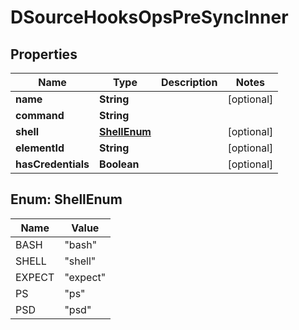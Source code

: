 

# DSourceHooksOpsPreSyncInner


## Properties

| Name | Type | Description | Notes |
|------------ | ------------- | ------------- | -------------|
|**name** | **String** |  |  [optional] |
|**command** | **String** |  |  |
|**shell** | [**ShellEnum**](#ShellEnum) |  |  [optional] |
|**elementId** | **String** |  |  [optional] |
|**hasCredentials** | **Boolean** |  |  [optional] |



## Enum: ShellEnum

| Name | Value |
|---- | -----|
| BASH | &quot;bash&quot; |
| SHELL | &quot;shell&quot; |
| EXPECT | &quot;expect&quot; |
| PS | &quot;ps&quot; |
| PSD | &quot;psd&quot; |




